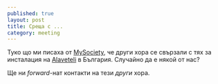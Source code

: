 ```yaml
---
published: true
layout: post
title: Среща с ...
category: meeting
---
```


Туко що ми писаха от [MySociety](http://www.mysociety.org/ "Среща с ..."), че други хора се свързали с тях за инсталация на [Alavеteli](http://www.alaveteli.org/ "Среща с ...") в България. Случайнo да е някой от нас?

Ще ни _forward_-нат контакти на тези _други_ хора.
